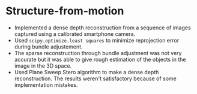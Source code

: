 # Structure-from-motion

- Implemented a dense depth reconstruction from a sequence of images captured using a calibrated smartphone camera.
- Used `scipy.optimize.least squares` to minimize reprojection error during bundle adjustement.
- The sparse reconstruction through bundle adjustment was not very accurate but it was able to give rough estimation of the objects in the image in the 3D space.
- Used Plane Sweep Stero algorithm to make a dense depth reconstruction. The results weren't satisfactory because of some implementation mistakes.
